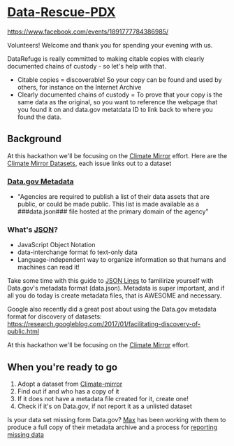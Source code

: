 # [Data-Rescue-PDX](http://calagator.org/events/1250471401)
https://www.facebook.com/events/1891777784386985/

Volunteers! Welcome and thank you for spending your evening with us.

DataRefuge is really committed to making citable copies with clearly documented chains of custody - so let's help with that. 

- Citable copies = discoverable! So your copy can be found and used by others, for instance on the Internet Archive
- Clearly documented chains of custody = To prove that your copy is the same data as the original, so you want to reference the webpage that you found it on and data.gov metatdata ID to link back to where you found the data.

## Background

At this hackathon we'll be focusing on the [Climate Mirror](https://github.com/climate-mirror/how-to-help) effort.
Here are the [Climate Mirror Datasets](https://github.com/climate-mirror/datasets/issues), each issue links out to a dataset
  
### [Data.gov Metadata](https://www.data.gov/about)
 - "Agencies are required to publish a list of their data assets that are public, or could be made public. This list is made available as a ###data.json### file hosted at the primary domain of the agency"
 
### What's [JSON](http://www.json.org/)?
  
 - JavaScript Object Notation
 - data-interchange format fo text-only data 
 - Language-independent way to organize information so that humans and machines can read it!

Take some time with this guide to [JSON Lines](https://github.com/jsonlines/guide) to familirize yourself with Data.gov's metadata format (data.json). 
Metadata is super important, and if all you do today is create metadata files, that is AWESOME and necessary.

Google also recently did a great post about using the Data.gov metadata format for discovery of datasets: https://research.googleblog.com/2017/01/facilitating-discovery-of-public.html

At this hackathon we'll be focusing on the [Climate Mirror](https://github.com/climate-mirror/how-to-help) effort.

## When you're ready to go

1. Adopt a dataset from [Climate-mirror](https://github.com/climate-mirror/datasets/issues)
2. Find out if and who has a copy of it
3. If it does not have a metadata file created for it, create one!
4. Check if it's on Data.gov, if not report it as a unlisted dataset

Is your data set missing form Data.gov? [Max](https://github.com/maxogden) has been working with them to produce a full copy of their metadata archive and a process for [reporting missing data](https://www.data.gov/developers/archiving)
